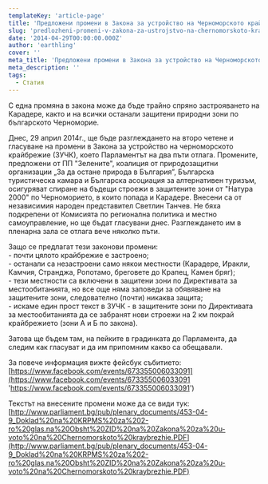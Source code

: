 ```yaml
---
templateKey: 'article-page'
title: 'Предложени промени в Закона за устройство на Черноморското крайбрежие'
slug: 'predlozheni-promeni-v-zakona-za-ustrojstvo-na-chernomorskoto-krajbrezhie'
date: '2014-04-29T00:00:00.000Z'
author: 'earthling'
cover: ''
meta_title: 'Предложени промени в Закона за устройство на Черноморското крайбрежие'
meta_description: ''
tags:
  - Статия
---
```


С една промяна в закона може да бъде трайно спряно застрояването на Карадере, както и на всички останали защитени природни зони по българското Черноморие.

Днес, 29 април 2014г., ще бъде разглеждането на второ четене и гласуване на промени в Закона за устройство на черноморското крайбрежие (ЗУЧК), което Парламентът на два пъти отлага. Промените, предложени от ПП "Зелените", коалиция от природозащитни организации „За да остане природа в България”, Българска туристическа камара и Българска асоциация за алтернативен туризъм, осигуряват спиране на бъдещи строежи в защитените зони от "Натура 2000" по Черноморието, в които попада и Карадере. Внесени са от независимия народен представител Светлин Танчев. Не бяха подкрепени от Комисията по регионална политика и местно самоуправление, но ще бъдат гласувани днес. Разглеждането им в пленарна зала се отлага вече няколко пъти.

Защо се предлагат тези законови промени:  
\- почти цялото крайбрежие е застроено;  
\- останали са незастроени само някои местности (Карадере, Иракли, Камчия, Странджа, Ропотамо, бреговете до Крапец, Камен бряг);  
\- тези местности са включени в защитени зони по Директивата за местообитанията, но все още няма заповеди за обявяване на защитените зони, следователно (почти) никаква защита;  
\- искаме един прост текст в ЗУЧК - в защитените зони по Директивата за местообитанията да се забранят нови строежи на 2 км покрай крайбрежието (зони А и Б по закона).

Затова ще бъдем там, на пейките в градинката до Парламента, да следим как гласуват и да им припомним какво са обещавали.

За повече информация вижте фейсбук събитието: [https://www.facebook.com/events/673355006033091](https://www.facebook.com/events/673355006033091 'https://www.facebook.com/events/673355006033091')

Текстът на внесените промени може да се види тук:  
[http://www.parliament.bg/pub/plenary_documents/453-04-9_Doklad%20na%20KRPMS%20za%202-ro%20glas.na%20Obsht%20ZID%20na%20Zakona%20za%20u-voto%20na%20Chernomorskoto%20kraybrezhie.PDF](http://www.parliament.bg/pub/plenary_documents/453-04-9_Doklad%20na%20KRPMS%20za%202-ro%20glas.na%20Obsht%20ZID%20na%20Zakona%20za%20u-voto%20na%20Chernomorskoto%20kraybrezhie.PDF)
